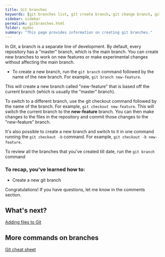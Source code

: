 ```yaml
---
title: Git branches
keywords: [git branches list, git create branch, git change branch, git checkout, git branch command, best way to manage git branches, git checkout branch, git branching strategy]
sidebar: sidebar
permalink: gitbranches.html
folder: mydoc
summary: "This page provides information on creating git branches."
---
```


In Git, a branch is a separate line of development. By default, every repository has a "master" branch, which is the main branch. You can create new branches to work on new features or make experimental changes without affecting the main branch.

* To create a new branch, run the `git branch` command followed by the name of the new branch. For example, `git branch new-feature`.

This will create a new branch called "new-feature" that is based off the current branch (which is usually the "master" branch).

To switch to a different branch, use the git checkout command followed by the name of the branch. For example, `git checkout new-feature`. This will switch the current branch to the **new-feature** branch. You can then make changes to the files in the repository and commit those changes to the "new-feature" branch.

It's also possible to create a new branch and switch to it in one command running the `git checkout -b` command. For example, `git checkout -b new-feature`.

To review all the branches that you've created till date, run the `git branch` command

### To recap, you've learned how to:

* Create a new git branch

Congratulations!
If you have questions, let me know in the comments section.

## What's next?
[Adding files to Git](/addingfiles.md)

## More commands on branches
[Git cheat sheet](/cheatsheet.md)
